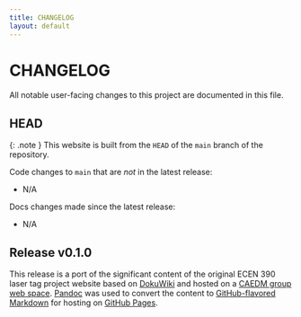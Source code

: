 ```yaml
---
title: CHANGELOG
layout: default
---
```


# CHANGELOG

All notable user-facing changes to this project are documented in this file.

## HEAD

{: .note }
This website is built from the `HEAD` of the `main` branch of the repository.

Code changes to `main` that are *not* in the latest release:

- N/A

Docs changes made since the latest release:

- N/A

## Release v0.1.0

This release is a port of the significant content of the original ECEN 390 laser tag project website based on [DokuWiki](https://www.dokuwiki.org/) and hosted on a [CAEDM group web space](https://caedm.et.byu.edu/wiki/index.php/CAEDM_groups#Group_Web_Space). [Pandoc](https://pandoc.org/) was used to convert the content to [GitHub-flavored Markdown](https://github.github.com/gfm/) for hosting on [GitHub Pages](https://pages.github.com/).
